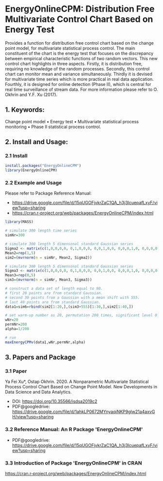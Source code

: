  
# EnergyOnlineCPM: Distribution Free Multivariate Control Chart Based on Energy Test
Provides a function for distribution free control chart based on the change point model, for multivariate statistical process control. 
The main constituent of the chart is the energy test that focuses on the discrepancy between empirical characteristic functions of two random vectors. 
This new control chart highlights in three aspects. 
Firstly, it is distribution free, requiring no knowledge of the random processes. 
Secondly, this control chart can monitor mean and variance simultaneously. 
Thirdly it is devised for multivariate time series which is more practical in real data application. 
Fourthly, it is designed for online detection (Phase II), which is central for real time surveillance of stream data. For more information please refer to O. Okhrin and Y.F. Xu (2017).

## 1. Keywords: 
Change point model • Energy test • Multivariate statistical process monitoring • Phase II statistical process control.

## 2. Install and Usage:
### 2.1 Install
~~~R
install.packages("EnergyOnlineCPM")
library(EnergyOnlineCPM)
~~~
### 2.2 Example and Usage
Please refer to Package Reference Manual: 
- https://drive.google.com/file/d/15qUGOFjvkrZaC1QA_h3j3lcuepafLxyF/view?usp=sharing
- https://cran.r-project.org/web/packages/EnergyOnlineCPM/index.html
~~~R
library(MASS)

# simulate 300 length time series
simNr=300

# simulate 300 length 5 dimensonal standard Gaussian series
Sigma2 <- matrix(c(1,0,0,0,0, 0,1,0,0,0, 0,0,1,0,0, 0,0,0,1,0, 0,0,0,0,1),5,5)
Mean2=rep(1,5)
sim2=(mvrnorm(n = simNr, Mean2, Sigma2))

# simulate 300 length 5 dimensonal standard Gaussian series
Sigma3 <- matrix(c(1,0,0,0,0, 0,1,0,0,0, 0,0,1,0,0, 0,0,0,1,0, 0,0,0,0,1),5,5)
Mean3=rep(0,5)
sim3=(mvrnorm(n = simNr, Mean3, Sigma3))

# construct a data set of length equal to 90.
# first 20 points are from standard Gaussian.
# second 30 points from a Gaussian with a mean shift with 555.
# last 40 points are from standard Gaussian.
data1=sim6=rbind(sim2[1:20,],(sim3+555)[1:30,],sim2[1:40,])

# set warm-up number as 20, permutation 200 times, significant level 0.005
wNr=20
permNr=200
alpha=1/200

# run
maxEnergyCPMv(data1,wNr,permNr,alpha)
~~~

## 3. Papers and Package
### 3.1 Paper 
Ya Fei Xu*, Ostap Okhrin. 2020. A Nonparametric Multivariate Statistical Process Control Chart Based on Change Point Model. New Developments in Data Science and Data Analytics.
- DOI: https://doi.org/10.35566/isdsa2019c2
- PDF@googledrive: https://drive.google.com/file/d/1ahkLP0672MYnyaqiNKP9glw21a4axvGH/view?usp=sharing

### 3.2 Reference Manual: An R Package 'EnergyOnlineCPM'
- PDF@googledrive: https://drive.google.com/file/d/15qUGOFjvkrZaC1QA_h3j3lcuepafLxyF/view?usp=sharing
  
### 3.3 Introduction of Package 'EnergyOnlineCPM' in CRAN
https://cran.r-project.org/web/packages/EnergyOnlineCPM/index.html
